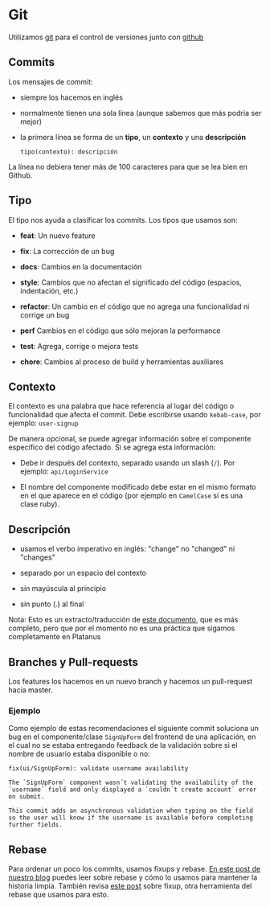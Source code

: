 # Git

Utilizamos [git](https://git-scm.com/) para el control de versiones junto con [github](https://github.com/platanus)

## Commits

Los mensajes de commit:

* siempre los hacemos en inglés

* normalmente tienen una sola línea (aunque sabemos que más podría ser mejor)

* la primera línea se forma de un **tipo**, un **contexto** y una **descripción**

    ```plain text
    tipo(contexto): descripción
    ```

La línea no debiera tener más de 100 caracteres para que se lea bien en Github.

## Tipo

El tipo nos ayuda a clasificar los commits. Los tipos que usamos son:

* **feat**: Un nuevo feature

* **fix**: La corrección de un bug

* **docs**: Cambios en la documentación

* **style**: Cambios que no afectan el significado del código (espacios, indentación, etc.)

* **refactor**: Un cambio en el código que no agrega una funcionalidad ni corrige un bug

* **perf** Cambios en el código que sólo mejoran la performance

* **test**: Agrega, corrige o mejora tests

* **chore**: Cambios al proceso de build y herramientas auxiliares

## Contexto

El contexto es una palabra que hace referencia al lugar del código o funcionalidad que afecta el commit. Debe escribirse usando `kebab-case`, por ejemplo: `user-signup`

De manera opcional, se puede agregar información sobre el componente específico del código afectado. Si se agrega esta información:

* Debe ir después del contexto, separado usando un slash (`/`). Por ejemplo: `api/LoginService`

* El nombre del componente modificado debe estar en el mismo formato en el que aparece en el código (por ejemplo en `CamelCase` si es una clase ruby).

## Descripción

* usamos el verbo imperativo en inglés: "change" no "changed" ni "changes"

* separado por un espacio del contexto

* sin mayúscula al principio

* sin punto (.) al final

Nota: Esto es un extracto/traducción de [este documento](https://github.com/angular/angular.js/blob/master/DEVELOPERS.md#commits), que es más completo, pero que por el momento no es una práctica que sigamos completamente en Platanus

## Branches y Pull-requests

Los features los hacemos en un nuevo branch y hacemos un pull-request hacia master.

### Ejemplo

Como ejemplo de estas recomendaciones el siguiente commit soluciona un bug en el componente/clase `SignUpForm` del frontend de una aplicación, en el cual no se estaba entregando feedback de la validación sobre si el nombre de usuario estaba disponible o no:

```plain text
fix(ui/SignUpForm): validate username availability

The `SignUpForm` component wasn´t validating the availability of the `username` field and only displayed a `couldn´t create account` error on submit.

This commit adds an asynchronous validation when typing on the field so the user will know if the username is available before completing further fields.
```

## Rebase

Para ordenar un poco los commits, usamos fixups y rebase. [En este post de nuestro blog](https://plata.news/blog/manteniendo-la-historia-limpia-usando-git-rebase/) puedes leer sobre rebase y cómo lo usamos para mantener la historia limpia. También revisa [este post](https://fle.github.io/git-tip-keep-your-branch-clean-with-fixup-and-autosquash.html) sobre fixup, otra herramienta del rebase que usamos para esto.


